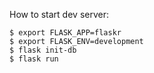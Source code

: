 How to start dev server:

```
$ export FLASK_APP=flaskr
$ export FLASK_ENV=development
$ flask init-db
$ flask run
```
